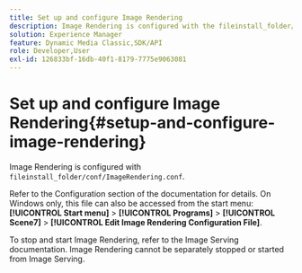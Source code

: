 ```yaml
---
title: Set up and configure Image Rendering
description: Image Rendering is configured with the fileinstall_folder/conf/ImageRendering.conf.
solution: Experience Manager
feature: Dynamic Media Classic,SDK/API
role: Developer,User
exl-id: 126833bf-16db-40f1-8179-7775e9063081
---
```

# Set up and configure Image Rendering{#setup-and-configure-image-rendering}

Image Rendering is configured with `fileinstall_folder/conf/ImageRendering.conf`.

Refer to the Configuration section of the documentation for details. On Windows only, this file can also be accessed from the start menu: **[!UICONTROL Start menu]** > **[!UICONTROL Programs]** > **[!UICONTROL Scene7]** > **[!UICONTROL Edit Image Rendering Configuration File]**.

To stop and start Image Rendering, refer to the Image Serving documentation. Image Rendering cannot be separately stopped or started from Image Serving.
